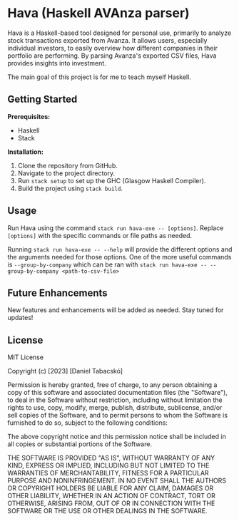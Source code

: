 # Hava (Haskell AVAnza parser)

Hava is a Haskell-based tool designed for personal use, primarily to analyze
stock transactions exported from Avanza. It allows users, especially individual
investors, to easily overview how different companies in their portfolio are
performing. By parsing Avanza's exported CSV files, Hava provides insights
into investment.

The main goal of this project is for me to teach myself Haskell.

## Getting Started

**Prerequisites:**
- Haskell
- Stack

**Installation:**
1. Clone the repository from GitHub.
2. Navigate to the project directory.
3. Run `stack setup` to set up the GHC (Glasgow Haskell Compiler).
4. Build the project using `stack build`.

## Usage
Run Hava using the command `stack run hava-exe -- [options]`. Replace
`[options]` with the specific commands or file paths as needed. 


Running `stack run hava-exe -- --help` will provide the different options and
the arguments needed for those options. One of the more useful commands is
`--group-by-company` which can be ran with `stack run hava-exe --
--group-by-company <path-to-csv-file>`

## Future Enhancements
New features and enhancements will be added as needed. Stay tuned for updates!

## License
MIT License

Copyright (c) [2023] [Daniel Tabacskó]

Permission is hereby granted, free of charge, to any person obtaining a copy
of this software and associated documentation files (the "Software"), to deal
in the Software without restriction, including without limitation the rights
to use, copy, modify, merge, publish, distribute, sublicense, and/or sell
copies of the Software, and to permit persons to whom the Software is
furnished to do so, subject to the following conditions:

The above copyright notice and this permission notice shall be included in all
copies or substantial portions of the Software.

THE SOFTWARE IS PROVIDED "AS IS", WITHOUT WARRANTY OF ANY KIND, EXPRESS OR
IMPLIED, INCLUDING BUT NOT LIMITED TO THE WARRANTIES OF MERCHANTABILITY,
FITNESS FOR A PARTICULAR PURPOSE AND NONINFRINGEMENT. IN NO EVENT SHALL THE
AUTHORS OR COPYRIGHT HOLDERS BE LIABLE FOR ANY CLAIM, DAMAGES OR OTHER
LIABILITY, WHETHER IN AN ACTION OF CONTRACT, TORT OR OTHERWISE, ARISING FROM,
OUT OF OR IN CONNECTION WITH THE SOFTWARE OR THE USE OR OTHER DEALINGS IN THE
SOFTWARE.
